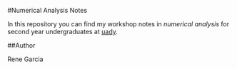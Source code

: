 #Numerical Analysis Notes

In this repository you can find my workshop notes in *numerical analysis* for second year undergraduates at [uady](http://matematicas.uady.mx).


##Author

Rene Garcia

